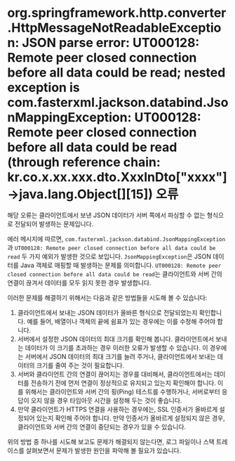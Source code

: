 # org.springframework.http.converter.HttpMessageNotReadableException: JSON parse error: UT000128: Remote peer closed connection before all data could be read; nested exception is com.fasterxml.jackson.databind.JsonMappingException: UT000128: Remote peer closed connection before all data could be read (through reference chain: kr.co.x.xx.xxx.dto.XxxInDto["xxxx"]->java.lang.Object[][15]) 오류



해당 오류는 클라이언트에서 보낸 JSON 데이터가 서버 쪽에서 파싱할 수 없는 형식으로 전달되어 발생하는 문제입니다.

에러 메시지에 따르면, `com.fasterxml.jackson.databind.JsonMappingException`과 `UT000128: Remote peer closed connection before all data could be read` 두 가지 예외가 발생한 것으로 보입니다. `JsonMappingException`은 JSON 데이터를 Java 객체로 매핑할 때 발생하는 문제를 의미합니다. `UT000128: Remote peer closed connection before all data could be read`는 클라이언트와 서버 간의 연결이 끊겨서 데이터를 모두 읽지 못한 경우 발생합니다.

이러한 문제를 해결하기 위해서는 다음과 같은 방법들을 시도해 볼 수 있습니다:

1. 클라이언트에서 보내는 JSON 데이터가 올바른 형식으로 전달되었는지 확인합니다. 예를 들어, 배열이나 객체의 끝에 쉼표가 있는 경우에는 이를 수정해 주어야 합니다.
2. 서버에서 설정한 JSON 데이터의 최대 크기를 확인해 봅니다. 클라이언트에서 보내는 데이터가 이 크기를 초과하는 경우 이러한 오류가 발생할 수 있습니다. 이 경우에는 서버에서 JSON 데이터의 최대 크기를 늘려 주거나, 클라이언트에서 보내는 데이터의 크기를 줄여 주는 것이 필요합니다.
3. 서버와 클라이언트 간의 연결이 끊어지는 경우를 대비해서, 클라이언트에서는 데이터를 전송하기 전에 먼저 연결이 정상적으로 유지되고 있는지 확인해야 합니다. 이를 위해서는 클라이언트와 서버 간의 핑(Ping) 테스트를 수행하거나, 서버로부터 응답이 오지 않을 경우 타임아웃 시간을 설정해 두는 것이 좋습니다.
4. 만약 클라이언트가 HTTPS 연결을 사용하는 경우에는, SSL 인증서가 올바르게 설정되어 있는지 확인해 주어야 합니다. 만약 인증서가 올바르게 설정되지 않은 경우, 클라이언트와 서버 간의 연결이 중단되는 경우가 있을 수 있습니다.

위의 방법 중 하나를 시도해 보고도 문제가 해결되지 않는다면, 로그 파일이나 스택 트레이스를 살펴보면서 문제가 발생한 원인을 파악해 볼 필요가 있습니다.